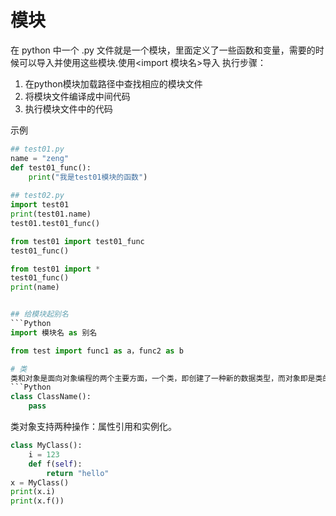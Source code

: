 # 模块
在 python 中一个 .py 文件就是一个模块，里面定义了一些函数和变量，需要的时候可以导入并使用这些模块.使用<import 模块名>导入
执行步骤：
1. 在python模块加载路径中查找相应的模块文件
2. 将模块文件编译成中间代码
3. 执行模块文件中的代码

示例
```Python
## test01.py
name = "zeng"
def test01_func():
    print("我是test01模块的函数")
    
## test02.py
import test01
print(test01.name)
test01.test01_func()

from test01 import test01_func
test01_func()

from test01 import *
test01_func()
print(name)


## 给模块起别名
```Python
import 模块名 as 别名

from test import func1 as a，func2 as b

# 类
类和对象是面向对象编程的两个主要方面，一个类，即创建了一种新的数据类型，而对象即是类的实例。一般情况下类的名称的首字母需要大写。
```Python
class ClassName():
    pass
```
类对象支持两种操作：属性引用和实例化。
```Python
class MyClass():
    i = 123
    def f(self):
        return "hello"
x = MyClass()
print(x.i)
print(x.f())
```
